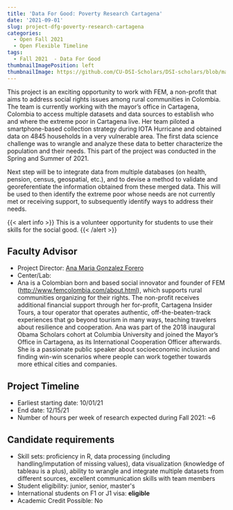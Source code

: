 ```yaml
---
title: 'Data For Good: Poverty Research Cartagena'
date: '2021-09-01'
slug: project-dfg-poverty-research-cartagena
categories:
  - Open Fall 2021 
  - Open Flexible Timeline
tags:
  - Fall 2021  - Data For Good
thumbnailImagePosition: left
thumbnailImage: https://github.com/CU-DSI-Scholars/DSI-scholars/blob/main/img/zoning.png
---
```

This project is an exciting opportunity to work with FEM, a non-profit that aims to address social rights issues among rural communities in Colombia. The team is currently working with the mayor’s office in Cartagena, Colombia to access multiple datasets and data sources to establish who and where the extreme poor in Cartagena live. Her team piloted a smartphone-based collection strategy during IOTA Hurricane and obtained data on 4845 households in a very vulnerable area. The first data science challenge was to wrangle and analyze these data to better characterize the population and their needs. This part of the project was conducted in the Spring and Summer of 2021.

<!--more-->

Next step will be to integrate data from multiple databases (on health, pension, census, geospatial, etc.), and to devise a method to validate and georeferentiate the information obtained from these merged data. This will be used to then identify the extreme poor whose needs are not currently met or receiving support, to subsequently identify ways to address their needs.


{{< alert info >}}
This is a volunteer opportunity for students to use their skills for the social good.
{{< /alert >}}

## Faculty Advisor
+ Project Director: [Ana Maria Gonzalez Forero](https://worldprojects.columbia.edu/node/286)
+ Center/Lab: 
+ Ana is a Colombian born and based social innovator and founder of FEM (http://www.femcolombia.com/about.html), which supports rural communities organizing for their rights. The non-profit receives additional financial support through her for-profit, Cartagena Insider Tours, a tour operator that operates authentic, off-the-beaten-track experiences that go beyond tourism in many ways, teaching travelers about resilience and cooperation. Ana was part of the 2018 inaugural Obama Scholars cohort at Columbia University and joined the Mayor’s Office in Cartagena, as its International Cooperation Officer afterwards. She is a passionate public speaker about socioeconomic inclusion and finding win-win scenarios where people can work together towards more ethical cities and companies. 

## Project Timeline
+ Earliest starting date: 10/01/21
+ End date: 12/15/21
+ Number of hours per week of research expected during Fall 2021: ~6


## Candidate requirements
+ Skill sets: proficiency in R, data processing (including handling/imputation of missing values), data visualization (knowledge of tableau is a plus), ability to wrangle and integrate multiple datasets from different sources, excellent communication skills with team members
+ Student eligibility: junior, senior, master's
+ International students on F1 or J1 visa: **eligible**
+ Academic Credit Possible: No

